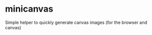 minicanvas
==========

Simple helper to quickly generate canvas images (for the browser and canvas)
